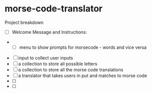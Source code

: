 # morse-code-translator

Project breakdown

- [ ] Welcome Message and Instructions:
- -[ ] menu to show prompts for morsecode - words and vice versa
- [ ] input to collect user inputs
- [ ] a collection to store all possible letters
- [ ] a collection to store all the morse code translations
- [ ] a translator that  takes users in put and matches to morse code
- [ ] 
- [ ]